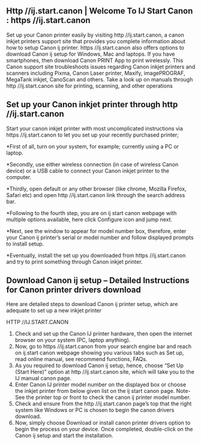 ## Http //ij.start.canon | Welcome To IJ Start Canon : https //ij.start.canon
Set up your Canon printer easily by visiting http //ij.start.canon, a canon inkjet 
printers support site that provides you complete information about how to setup 
Canon ij printer. https //ij.start.canon also offers options to download Canon ij 
setup for Windows, Mac and laptops. If you have smartphones, then download 
Canon PRINT App to print wirelessly. This Canon support site troubleshoots issues 
regarding Canon inkjet printers and scanners including Pixma, Canon Laser printer, 
Maxify, imagePROGRAF, MegaTank inkjet, CanoScan and others. Take a look up on 
manuals through http //ij.start.canon site for printing, scanning, and other 
operations

## Set up your Canon inkjet printer through http //ij.start.canon
Start your canon inkjet printer with most uncomplicated instructions via https 
//ij.start.canon to let you set up your recently purchased printer;

*First of all, turn on your system, for example; currently using a PC or laptop.

*Secondly, use either wireless connection (in case of wireless Canon device) or
a USB cable to connect your Canon inkjet printer to the computer.

*Thirdly, open default or any other browser (like chrome, Mozilla Firefox, Safari
etc) and open http //ij.start.canon link through the search address bar.  

*Following to the fourth step, you are on ij start canon webpage with multiple 
options available, here click Configure icon and jump next.

*Next, see the window to appear for model number box, therefore, enter your 
Canon ij printer’s serial or model number and follow displayed prompts to 
install setup.

*Eventually, install the set up you downloaded from https 
//ij.start.canon and try to print something through Canon inkjet printer.

## Download Canon ij setup – Detailed Instructions for Canon printer drivers download

Here are detailed steps to download Canon ij printer setup, which are adequate to set up a new 
inkjet printer

HTTP //IJ.START.CANON

1. Check and set up the Canon IJ printer hardware, then open the internet 
browser on your system (PC, laptop anything).
2. Now, go to https //ij.start.canon from your search engine bar and reach on 
ij.start canon webpage showing you various tabs such as Set up, read online 
manual, see recommend functions, FAQs.
3. As you required to download Canon ij setup, hence, choose “Set Up (Start 
Here)” option at http //ij.start.canon site, which will take you to the IJ 
manual canon page.
4. Enter Canon IJ printer model number on the displayed box or choose the 
inkjet printer from below given list on the ij start canon page. Note- See the 
printer top or front to check the canon ij printer model number. 
5. Check and ensure from the http //ij.start.canon page’s top that the right 
system like Windows or PC is chosen to begin the canon drivers download.
6. Now, simply choose Download or install canon printer drivers option to begin 
the process on your device. Once completed, double-click on the Canon ij 
setup and start the installation.
